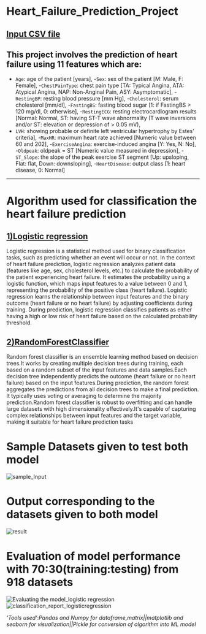 # Heart_Failure_Prediction_Project

## [Input CSV file](heart_.csv)

This project involves the prediction of heart failure using 11 features which are:
------------------------------------------------------------------------------
- `Age`: age of the patient [years],
-`Sex`: sex of the patient [M: Male, F: Female],
-`ChestPainType`: chest pain type [TA: Typical Angina, ATA: Atypical Angina, NAP: Non-Anginal Pain, ASY: Asymptomatic],
-`RestingBP`: resting blood pressure [mm Hg],
-`Cholesterol`: serum cholesterol [mm/dl],
-`FastingBS`: fasting blood sugar [1: if FastingBS > 120 mg/dl, 0: otherwise],
-`RestingECG`: resting electrocardiogram results [Normal: Normal, ST: having ST-T wave abnormality (T wave inversions and/or ST: elevation or depression of > 0.05 mV), 
- `LVH`: showing probable or definite left ventricular hypertrophy by Estes' criteria],
-`MaxHR`: maximum heart rate achieved [Numeric value between 60 and 202],
-`ExerciseAngina`: exercise-induced angina [Y: Yes, N: No],
-`Oldpeak`: oldpeak = ST [Numeric value measured in depression],
-`ST_Slope`: the slope of the peak exercise ST segment [Up: upsloping, Flat: flat, Down: downsloping],
-`HeartDisease`: output class [1: heart disease, 0: Normal]
-------------------------------------------------------------------------------

# Algorithm used for classification the heart failure prediction
## [1)Logistic regression](https://github.com/NANDHAKUMAR-PERIYANNAN/Heart_Failure_Prediction_Project/blob/main/Logisticregression_model.ipynb)
Logistic regression is a statistical method used for binary classification tasks, such as predicting whether an event will occur or not.
In the context of heart failure prediction, logistic regression analyzes patient data (features like age, sex, cholesterol levels, etc.) to calculate the probability of the patient experiencing heart failure.
It estimates the probability using a logistic function, which maps input features to a value between 0 and 1, representing the probability of the positive class (heart failure).
Logistic regression learns the relationship between input features and the binary outcome (heart failure or no heart failure) by adjusting coefficients during training.
During prediction, logistic regression classifies patients as either having a high or low risk of heart failure based on the calculated probability threshold.

## [2)RandomForestClassifier](Randomforestclassifier_model.ipynb)
Random forest classifier is an ensemble learning method based on decision trees.It works by creating multiple decision trees during training, each based on a random subset of the input features and data samples.Each decision tree independently predicts the outcome (heart failure or no heart failure) based on the input features.During prediction, the random forest aggregates the predictions from all decision trees to make a final prediction. It typically uses voting or averaging to determine the majority prediction.Random forest classifier is robust to overfitting and can handle large datasets with high dimensionality effectively.It's capable of capturing complex relationships between input features and the target variable, making it suitable for heart failure prediction tasks



# Sample Datasets given to test both model
![sample_Input](https://github.com/NANDHAKUMAR-PERIYANNAN/Heart_Failure_Prediction_Project/assets/93268682/f8905806-89e6-4a1a-b054-fc057d452918)

# Output corresponding to the datasets given to both model
![result](https://github.com/NANDHAKUMAR-PERIYANNAN/Heart_Failure_Prediction_Project/assets/93268682/87a658d7-f16a-4bf4-8adf-9b2b7cf5a399)

# Evaluation of model performance with 70:30(training:testing) from 918 datasets
![Evaluating the model_logistic regression](https://github.com/NANDHAKUMAR-PERIYANNAN/Heart_Failure_Prediction_Project/assets/93268682/bb444900-268c-4c34-9a3a-fd3dfc67e753)
![classification_report_logisticregression](https://github.com/NANDHAKUMAR-PERIYANNAN/Heart_Failure_Prediction_Project/assets/93268682/f7eff60f-bb04-43cd-94c6-272765fa2134)

_'Tools used'_:_Pandas and Numpy for dataframe,matrix||matplotlib and seaborn for visualization||Pickle for conversion of algorithm into ML model_

